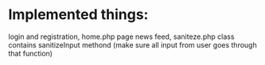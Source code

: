 # Implemented things:
login and registration,
home.php page news feed,
saniteze.php class contains sanitizeInput methond (make sure all input from user goes through that function)
